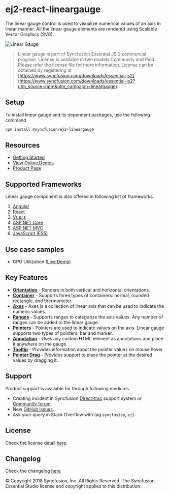 # ej2-react-lineargauge

The linear gauge control is used to visualize numerical values of an axis in linear manner. All the linear gauge elements are rendered using Scalable Vector Graphics (SVG).

![Linear Gauge](https://ej2.syncfusion.com/products/images/lineargauge/readme.gif)

> Linear gauge is part of Syncfusion Essential JS 2 commercial program. License is available in two models Community and Paid. Please refer the license file for more information. License can be obtained by registering at [https://www.syncfusion.com/downloads/essential-js2](https://www.syncfusion.com/downloads/essential-js2?utm_source=npm&utm_campaign=lineargauge)

## Setup

To install linear gauge and its dependent packages, use the following command

```sh
npm install @syncfusion/ej2-lineargauge
```

## Resources

* [Getting Started](https://ej2.syncfusion.com/react/documentation/linear-gauge/getting-started.html)
* [View Online Demos](https://ej2.syncfusion.com/react/demos/#/material/lineargauge/default)
* [Product Page](https://www.syncfusion.com/react-ui-components/gauge-charts)

## Supported Frameworks

Linear gauge component is also offered in following list of frameworks.

1. [Angular](https://www.npmjs.com/package/@syncfusion/ej2-ng-lineargauge?utm_source=npm&utm_campaign=lineargauge)
2. [React](https://www.npmjs.com/package/@syncfusion/ej2-react-lineargauge?utm_source=npm&utm_campaign=lineargauge)
3. [Vue.js](https://www.npmjs.com/package/@syncfusion/ej2-vue-lineargauge?utm_source=npm&utm_campaign=lineargauge)
4. [ASP.NET Core](https://aspdotnetcore.syncfusion.com/LinearGauge/Default#/material)
5. [ASP.NET MVC](https://aspnetmvc.syncfusion.com/LinearGauge/DefaultFunctionalities#/material) 
6. [JavaScript (ES5)](https://www.syncfusion.com/javascript-ui-controls/gauge-charts)

## Use case samples

* CPU Utilization ([Live Demo](https://ej2.syncfusion.com/react/demos/#/material/lineargauge/annotation))

## Key Features

* [**Orientation**](https://ej2.syncfusion.com/react/demos/#/material/lineargauge/container) - Renders in both vertical and horizontal orientations.
* [**Container**](https://ej2.syncfusion.com/react/demos/#/material/lineargauge/container) - Supports three types of containers: normal, rounded rectangle, and thermometer.
* [**Axes**](https://ej2.syncfusion.com/react/demos/#/material/lineargauge/axes) - Axes is a collection of linear axis that can be used to indicate the numeric values.
* [**Ranges**](https://ej2.syncfusion.com/react/demos/#/material/lineargauge/ranges) - Supports ranges to categorize the axis values. Any number of ranges can be added to the linear gauge.
* [**Pointers**](https://ej2.syncfusion.com/react/demos/#/material/lineargauge/axes) - Pointers are used to indicate values on the axis. Linear gauge supports two types of pointers: bar and marker.
* [**Annotation**](https://ej2.syncfusion.com/react/demos/#/material/lineargauge/annotation) - Uses any custom HTML element as annotations and place it anywhere on the gauge.
* [**Tooltip**](https://ej2.syncfusion.com/react/demos/#/material/lineargauge/tooltip) - Provides information about the pointer values on mouse hover.
* [**Pointer Drag**](https://ej2.syncfusion.com/react/demos/#/material/circulargauge/drag) - Provides support to place the pointer at the desired values by dragging it. 

## Support

Product support is available for through following mediums.

* Creating incident in Syncfusion [Direct-trac](https://www.syncfusion.com/support/directtrac/incidents?utm_source=npm&utm_campaign=lineargauge) support system or [Community forum](https://www.syncfusion.com/forums/essential-js2?utm_source=npm&utm_campaign=lineargauge).
* New [GitHub issues](https://github.com/syncfusion/ej2-react-ui-components/issues).
* Ask your query in Stack Overflow with tag `syncfusion`, `ej2`.

## License

Check the license detail [here](https://github.com/syncfusion/ej2-react-ui-components/blob/master/components/circulargauge/license?utm_source=npm&utm_campaign=lineargauge).

## Changelog

Check the changelog [here](https://github.com/syncfusion/ej2-react-ui-components/blob/master/components/circulargauge/CHANGELOG.md?utm_source=npm&utm_campaign=lineargauge)

© Copyright 2018 Syncfusion, Inc. All Rights Reserved. The Syncfusion Essential Studio license and copyright applies to this distribution.